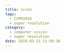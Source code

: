 ```yaml
---
title: srcnn
tags:
  - CVPR2016
  - super resolution
category:
  - computer vision
  - super resolution
date: 2019-03-13 11:50:36
---
```

